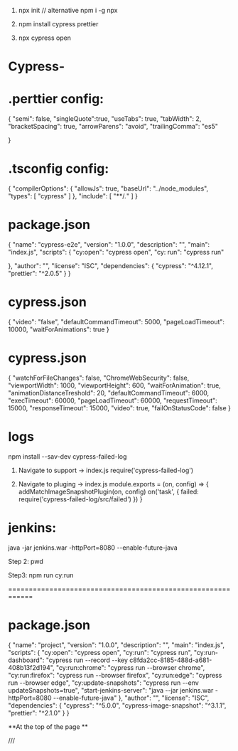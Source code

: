 1. npx init   // alternative npm i -g npx 

2. npm install cypress prettier  

3. npx cypress open

# Cypress-

# .perttier config: 

{ "semi": false, "singleQuote":true, "useTabs": true, "tabWidth": 2, "bracketSpacing": true, "arrowParens": "avoid", "trailingComma": "es5"

}

# .tsconfig config: 
{
  "compilerOptions": {
    "allowJs": true,
    "baseUrl": "../node_modules",
    "types": [
      "cypress"
    ]
  },
  "include": [
    "**/*.*"
  ]
}

# package.json

{ "name": "cypress-e2e", "version": "1.0.0", "description": "", "main": "index.js", "scripts": { "cy:open": "cypress open", "cy: run": "cypress run"

}, "author": "", "license": "ISC", "dependencies": { "cypress": "^4.12.1", "prettier": "^2.0.5" } }

# cypress.json

{
    "video": "false",
    "defaultCommandTimeout": 5000,
    "pageLoadTimeout": 10000,
    "waitForAnimations": true
}

# cypress.json

{
    "watchForFileChanges": false,
    "ChromeWebSecurity": false,
    "viewportWidth": 1000,
    "viewportHeight": 600,
    "waitForAnimation": true,
    "animationDistanceTreshold": 20,
    "defaultCommandTimeout": 6000,
    "execTimeout": 60000,
    "pageLoadTimeout": 60000,
    "requestTimeout": 15000,
    "responseTimeout": 15000,
    "video": true,
    "failOnStatusCode": false
}

# logs

npm install --sav-dev cypress-failed-log

1. Navigate to support -> index.js
require('cypress-failed-log')

2. Navigate to pluging -> index.js
module.exports = (on, config) => {
  addMatchImageSnapshotPlugin(on, config)
  on('task', {
      failed: require('cypress-failed-log/src/failed')
  })
}

# jenkins:

 java -jar jenkins.war -httpPort=8080 --enable-future-java

Step 2: pwd

Step3: npm run cy:run

============================================================
# package.json
{
  "name": "project",
  "version": "1.0.0",
  "description": "",
  "main": "index.js",
  "scripts": 
  { 
    "cy:open": "cypress open", 
    "cy:run": "cypress run",
    "cy:run-dashboard": "cypress run --record --key c8fda2cc-8185-488d-a681-408b13f2d194",
    "cy:run:chrome": "cypress run --browser chrome",
    "cy:run:firefox": "cypress run --browser firefox",
    "cy:run:edge": "cypress run --browser edge",
    "cy:update-snapshots": "cypress run --env updateSnapshots=true",
    "start-jenkins-server": "java --jar jenkins.war -httpPort=8080 --enable-future-java"
  },
  "author": "",
  "license": "ISC",
  "dependencies": {
    "cypress": "^5.0.0",
    "cypress-image-snapshot": "^3.1.1",
    "prettier": "^2.1.0"
  }
}


**At the top of the page **

/// 
<reference types="Cypress" />

